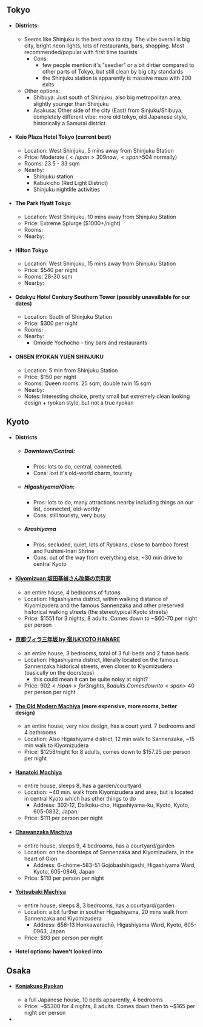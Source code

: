 ## Tokyo
- #### Districts:
	- Seems like Shinjuku is the best area to stay. The vibe overall is big city, bright neon lights, lots of restaurants, bars, shopping. Most recommended/popular with first time tourists
		- Cons:
			- few people mention it's "seedier" or a bit dirtier compared to other parts of Tokyo, but still clean by big city standards
			- the Shinjuku station is apparently is massive maze with 200 exits
	- Other options:
		- Shibuya: Just south of Shinjuku, also big metropolitan area, slightly younger than Shinjuku
		- Asakusa: Other side of the city (East) from Sinjuku/Shibuya, completely different vibe: more old tokyo, old Japanese style, historically a Samurai district
- #### Keio Plaza Hotel Tokyo (current best)
	- Location: West Shinjuku, 5 mins away from Shinjuku Station
	- Price: Moderate (<span>$</span>309 now, <span>$</span>504 normally)
	- Rooms: 23.5 - 33 sqm
	- Nearby:
		- Shinjuku station
		- Kabukicho (Red Light District)
		- Shinjuku nightlife activities
- #### The Park Hyatt Tokyo
	- Location: West Shinjuku, 10 mins away from Shinjuku Station
	- Price: Extreme Splurge (\$1000+/night)
	- Rooms:
	- Nearby:
- #### Hilton Tokyo
	- Location: West Shinjuku, 15 mins away from Shinjuku Station
	- Price: \$540 per night
	- Rooms: 28-30 sqm
	- Nearby:
- #### Odakyu Hotel Century Southern Tower (possibly unavailable for our dates)
	- Location: South of Shinjuku Station
	- Price: \$300 per night
	- Rooms:
	- Nearby:
		- Omoide Yochocho - tiny bars and restaurants
- #### ONSEN RYOKAN YUEN SHINJUKU
	- Location: 5 min from Shinjuku Station
	- Price: \$150 per night
	- Rooms: Queen rooms: 25 sqm, double twin 15 sqm
	- Nearby:
	- Notes: Interesting choice, pretty small but extremely clean looking design + ryokan style, but not a true ryokan

## Kyoto
- #### Districts
	- ##### Downtown/Central: 
		- Pros: lots to do, central, connected. 
		- Cons: lost it's old-world charm, touristy
	- ##### Higashiyama/Gion:
		- Pros: lots to do, many attractions nearby including things on our list, connected, old-worldy
		- Cons: still touristy, very busy
	- ##### Arashiyama
		- Pros: secluded, quiet, lots of Ryokans, close to bamboo forest and Fushimi-Inari Shrine
		- Cons: out of the way from everything else, ~30 min drive to central Kyoto
- #### [Kiyomizuan 坂田基禎さん改築の京町家](https://www.booking.com/hotel/jp/kiyomizuan.html)
	- an entire house, 4 bedrooms of futons
	- Location: Higashiyama district, within walking distance of Kiyomizudera and the famous Sannenzaka and other preserved historical walking streets (the stereotypical Kyoto streets)
	- Price: \$1551 for 3 nights, 8 adults. Comes down to <span>~$</span>60-70 per night per person
- #### [京都ヴィラ三年坂 by 宿ルKYOTO HANARE](https://www.booking.com/hotel/jp/hanare-kyoto-jing-du-vuirasan-nian-ban.html?lang=en-us&soz=1&lang_changed=1)
	- an entire house, 3 bedrooms, total of 3 full beds and 2 futon beds
	- Location: Higashiyama district, literally located on the famous Sannenzaka historical streets, even closer to Kiyomizudera (basically on the doorsteps)
		- this could mean it can be quite noisy at night?
	- Price: <span>$902</span> for 3 nights, 8 adults. Comes down to <span>~$</span>40 per person per night
- #### [The Old Modern Machiya](https://oldkyoto.com/property/38702) (more expensive, more rooms, better design)
	- an entire house, very nice design, has a court yard. 7 bedrooms and 4 bathrooms
	- Location: Also Higashiyama district, 12 min walk to Sannenzaka, \~15 min walk to Kiyomizudera
	- Price: \$1258/night for 8 adults, comes down to \$157.25 per person per night
- #### [Hanatoki Machiya](https://go-machiyainnsandhotels.reservation.jp/en/hotels/hanatoki)
	- entire house, sleeps 8, has a garden/courtyard
	- Location: ~40 min. walk from Kiyomizudera and area, but is located in central Kyoto which has other things to do
		- Address: 302-12, Daikoku-cho, Higashiyama-ku, Kyoto, Kyoto, 605-0832, Japan.
	- Price: \$111 per person per night
- #### [Chawanzaka Machiya](https://go-machiyainnsandhotels.reservation.jp/en/hotels/chawanzaka)
	- entire house, sleeps 9, 4 bedrooms, has a courtyard/garden
	- Location: on the doorsteps of Sannenzaka and Kiyomizudera, in the heart of Gion
		- Address: 6-chōme-583-51 Gojōbashihigashi, Higashiyama Ward, Kyoto, 605-0846, Japan
	- Price: \$110 per person per night
- #### [Yoitsubaki Machiya](https://go-machiyainnsandhotels.reservation.jp/en/hotels/yoitsubaki)
	- entire house, sleeps 8, 3 bedrooms, has a courtyard/garden
	- Location: a bit further in souther Higashiyama, 20 mins walk from Sannenzaka and Kiyomizudera
		- Address: 656-13 Honkawarachō, Higashiyama Ward, Kyoto, 605-0963, Japan
	- Price: \$93 per person per night
- #### Hotel options: haven't looked into

## Osaka
- #### [Konjakuso Ryokan](https://www.airbnb.ca/rooms/32854655?source_impression_id=p3_1677124617_CSTOdS3q9BRP%2Fb1A)
	- a full Japanese house, 10 beds apparently, 4 bedrooms
	- Price: ~\$5300 for 4 nights, 8 adults. Comes down then to ~\$165 per night per person
- 